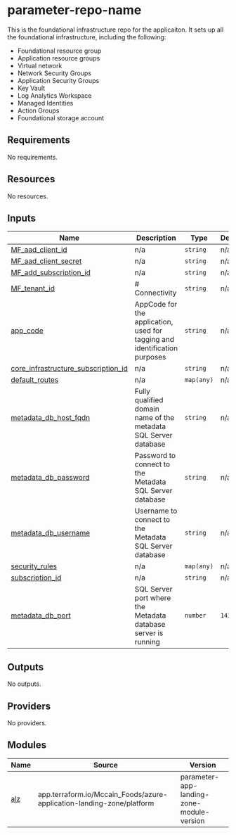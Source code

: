 # parameter-repo-name

This is the foundational infrastructure repo for the applicaiton. It sets up all the foundational infrastructure, including the following:
* Foundational resource group
* Application resource groups
* Virtual network
* Network Security Groups
* Application Security Groups
* Key Vault
* Log Analytics Workspace
* Managed Identities
* Action Groups
* Foundational storage account

<!-- BEGIN_TF_DOCS -->


<!-- markdownlint-disable MD033 -->
## Requirements

No requirements.

## Resources

No resources.

<!-- markdownlint-disable MD013 -->
## Inputs

| Name | Description | Type | Default | Required |
|------|-------------|------|---------|:--------:|
| <a name="input_MF_aad_client_id"></a> [MF\_aad\_client\_id](#input\_MF\_aad\_client\_id) | n/a | `string` | n/a | yes |
| <a name="input_MF_aad_client_secret"></a> [MF\_aad\_client\_secret](#input\_MF\_aad\_client\_secret) | n/a | `string` | n/a | yes |
| <a name="input_MF_add_subscription_id"></a> [MF\_add\_subscription\_id](#input\_MF\_add\_subscription\_id) | n/a | `string` | n/a | yes |
| <a name="input_MF_tenant_id"></a> [MF\_tenant\_id](#input\_MF\_tenant\_id) | # Connectivity | `string` | n/a | yes |
| <a name="input_app_code"></a> [app\_code](#input\_app\_code) | AppCode for the application, used for tagging and identification purposes | `string` | n/a | yes |
| <a name="input_core_infrastructure_subscription_id"></a> [core\_infrastructure\_subscription\_id](#input\_core\_infrastructure\_subscription\_id) | n/a | `string` | n/a | yes |
| <a name="input_default_routes"></a> [default\_routes](#input\_default\_routes) | n/a | `map(any)` | n/a | yes |
| <a name="input_metadata_db_host_fqdn"></a> [metadata\_db\_host\_fqdn](#input\_metadata\_db\_host\_fqdn) | Fully qualified domain name of the metadata SQL Server database | `string` | n/a | yes |
| <a name="input_metadata_db_password"></a> [metadata\_db\_password](#input\_metadata\_db\_password) | Password to connect to the Metadata SQL Server database | `string` | n/a | yes |
| <a name="input_metadata_db_username"></a> [metadata\_db\_username](#input\_metadata\_db\_username) | Username to connect to the Metadata SQL Server database | `string` | n/a | yes |
| <a name="input_security_rules"></a> [security\_rules](#input\_security\_rules) | n/a | `map(any)` | n/a | yes |
| <a name="input_subscription_id"></a> [subscription\_id](#input\_subscription\_id) | n/a | `string` | n/a | yes |
| <a name="input_metadata_db_port"></a> [metadata\_db\_port](#input\_metadata\_db\_port) | SQL Server port where the Metadata database server is running | `number` | `1433` | no |

## Outputs

No outputs.

## Providers

No providers.

## Modules

| Name | Source | Version |
|------|--------|---------|
| <a name="module_alz"></a> [alz](#module\_alz) | app.terraform.io/Mccain_Foods/azure-application-landing-zone/platform | parameter-app-landing-zone-module-version |


<!-- END_TF_DOCS -->